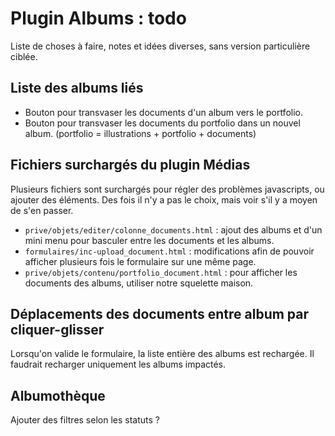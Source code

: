 Plugin Albums : todo
====================

Liste de choses à faire, notes et idées diverses, sans version particulière ciblée.

## Liste des albums liés

- Bouton pour transvaser les documents d'un album vers le portfolio.
- Bouton pour transvaser les documents du portfolio dans un nouvel album.
(portfolio = illustrations + portfolio + documents)

## Fichiers surchargés du plugin Médias
Plusieurs fichiers sont surchargés pour régler des problèmes javascripts, ou ajouter des éléments.
Des fois il n'y a pas le choix, mais voir s'il y a moyen de s'en passer.

- `prive/objets/editer/colonne_documents.html` :
ajout des albums et d'un mini menu pour basculer entre les documents et les albums.
- `formulaires/inc-upload_document.html` :
modifications afin de pouvoir afficher plusieurs fois le formulaire sur une même page.
- `prive/objets/contenu/portfolio_document.html` :
pour afficher les documents des albums, utiliser notre squelette maison.

## Déplacements des documents entre album par cliquer-glisser
Lorsqu'on valide le formulaire, la liste entière des albums est rechargée.
Il faudrait recharger uniquement les albums impactés.

## Albumothèque
Ajouter des filtres selon les statuts ? 
